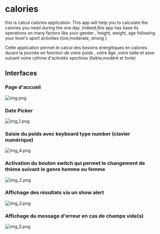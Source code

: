 # calories

this is calcul calories application .This app will help you to calculate the calories you need
during the one day .Indeed,this app has  base its operations on many factors  like your gender , height, weight,
age following your level's sport  activities (low,moderate, strong ).

Cette application permet le calcul des besoins énergitiques en calories durant 
la journée en fonction de votre poids , votre âge ,votre taille et sexe suivant votre
rythme d'activités sportives (faible,modéré et forte) 

## Interfaces 

### Page d'accueil
![img.png](img.png)
### Date Picker
![img_1.png](img_1.png)
### Saisie du poids avec keyboard type number (clavier numérique)
![img_4.png](img_4.png)
### Activation du bouton switch qui permet le changement de thème  suivant le genre homme ou femme  
![img_2.png](img_2.png)
### Affichage des résultats via  un  show alert  
![img_3.png](img_3.png)
### Affichage du message d'erreur en cas de champs vide(s)
![img_5.png](img_5.png)


